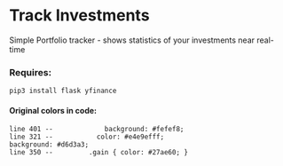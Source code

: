 # Track Investments

Simple Portfolio tracker - shows statistics of your investments near real-time

### Requires:
`pip3 install flask yfinance`

#### Original colors in code:
```
line 401 --             background: #fefef8;
line 321 --           color: #e4e9efff; 
background: #d6d3a3;
line 350 --         .gain { color: #27ae60; }
```




